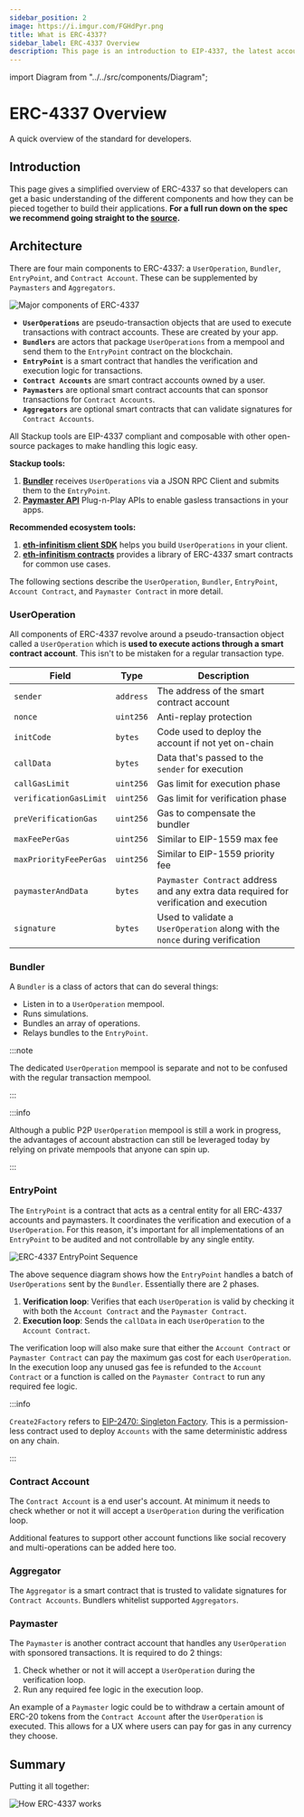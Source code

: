 ```yaml
---
sidebar_position: 2
image: https://i.imgur.com/FGHdPyr.png
title: What is ERC-4337?
sidebar_label: ERC-4337 Overview
description: This page is an introduction to EIP-4337, the latest account abstraction proposal for smart contract wallets in the Ethereum ecosystem. Learn more here!
---
```


import Diagram from "../../src/components/Diagram";

# ERC-4337 Overview

A quick overview of the standard for developers.

## Introduction

This page gives a simplified overview of ERC-4337 so that developers can get a basic understanding of the different components and how they can be pieced together to build their applications. **For a full run down on the spec we recommend going straight to the [source](https://eips.ethereum.org/EIPS/eip-4337).**

## Architecture

There are four main components to ERC-4337: a `UserOperation`, `Bundler`, `EntryPoint`, and `Contract Account`. These can be supplemented by `Paymasters` and `Aggregators`.

![Major components of ERC-4337](../../static/img/components-erc-4337.svg)

- **`UserOperations`** are pseudo-transaction objects that are used to execute transactions with contract accounts. These are created by your app.
- **`Bundlers`** are actors that package `UserOperations` from a mempool and send them to the `EntryPoint` contract on the blockchain.
- **`EntryPoint`** is a smart contract that handles the verification and execution logic for transactions.
- **`Contract Accounts`** are smart contract accounts owned by a user.
- **`Paymasters`** are optional smart contract accounts that can sponsor transactions for `Contract Accounts`.
- **`Aggregators`** are optional smart contracts that can validate signatures for `Contract Accounts`.

All Stackup tools are EIP-4337 compliant and composable with other open-source packages to make handling this logic easy.

**Stackup tools:**

1. **[Bundler](../packages/bundler/introduction)** receives `UserOperations` via a JSON RPC Client and submits them to the `EntryPoint`.
2. **[Paymaster API](../api/paymaster/introduction)** Plug-n-Play APIs to enable gasless transactions in your apps.

**Recommended ecosystem tools:**

1. **[eth-infinitism client SDK](https://www.npmjs.com/package/@account-abstraction/sdk)** helps you build `UserOperations` in your client.
2. **[eth-infinitism contracts](https://github.com/eth-infinitism/account-abstraction/tree/develop/contracts)** provides a library of ERC-4337 smart contracts for common use cases.

The following sections describe the `UserOperation`, `Bundler`, `EntryPoint`, `Account Contract`, and `Paymaster Contract` in more detail.

### UserOperation

All components of ERC-4337 revolve around a pseudo-transaction object called a `UserOperation` which is **used to execute actions through a smart contract account**. This isn't to be mistaken for a regular transaction type.

| Field                  | Type      | Description                                                                             |
| ---------------------- | --------- | --------------------------------------------------------------------------------------- |
| `sender`               | `address` | The address of the smart contract account                                               |
| `nonce`                | `uint256` | Anti-replay protection                                                                  |
| `initCode`             | `bytes`   | Code used to deploy the account if not yet on-chain                                     |
| `callData`             | `bytes`   | Data that's passed to the `sender` for execution                                        |
| `callGasLimit`         | `uint256` | Gas limit for execution phase                                                           |
| `verificationGasLimit` | `uint256` | Gas limit for verification phase                                                        |
| `preVerificationGas`   | `uint256` | Gas to compensate the bundler                                                           |
| `maxFeePerGas`         | `uint256` | Similar to EIP-1559 max fee                                                             |
| `maxPriorityFeePerGas` | `uint256` | Similar to EIP-1559 priority fee                                                        |
| `paymasterAndData`     | `bytes`   | `Paymaster Contract` address and any extra data required for verification and execution |
| `signature`            | `bytes`   | Used to validate a `UserOperation` along with the `nonce` during verification           |

### Bundler

A `Bundler` is a class of actors that can do several things:

- Listen in to a `UserOperation` mempool.
- Runs simulations.
- Bundles an array of operations.
- Relays bundles to the `EntryPoint`.

:::note

The dedicated `UserOperation` mempool is separate and not to be confused with the regular transaction mempool.

:::

:::info

Although a public P2P `UserOperation` mempool is still a work in progress, the advantages of account abstraction can still be leveraged today by relying on private mempools that anyone can spin up.

:::

### EntryPoint

The `EntryPoint` is a contract that acts as a central entity for all ERC-4337 accounts and paymasters. It coordinates the verification and execution of a `UserOperation`. For this reason, it's important for all implementations of an `EntryPoint` to be audited and not controllable by any single entity.

![ERC-4337 EntryPoint Sequence](../../static/img/entrypoint-sequence.svg)

The above sequence diagram shows how the `EntryPoint` handles a batch of `UserOperations` sent by the `Bundler`. Essentially there are 2 phases.

1. **Verification loop**: Verifies that each `UserOperation` is valid by checking it with both the `Account Contract` and the `Paymaster Contract`.
2. **Execution loop**: Sends the `callData` in each `UserOperation` to the `Account Contract`.

The verification loop will also make sure that either the `Account Contract` or `Paymaster Contract` can pay the maximum gas cost for each `UserOperation`. In the execution loop any unused gas fee is refunded to the `Account Contract` or a function is called on the `Paymaster Contract` to run any required fee logic.

:::info

`Create2Factory` refers to [EIP-2470: Singleton Factory](https://eips.ethereum.org/EIPS/eip-2470). This is a permission-less contract used to deploy `Accounts` with the same deterministic address on any chain.

:::

### Contract Account

The `Contract Account` is a end user's account. At minimum it needs to check whether or not it will accept a `UserOperation` during the verification loop.

Additional features to support other account functions like social recovery and multi-operations can be added here too.

### Aggregator

The `Aggregator` is a smart contract that is trusted to validate signatures for `Contract Accounts`. Bundlers whitelist supported `Aggregators`.

### Paymaster

The `Paymaster` is another contract account that handles any `UserOperation` with sponsored transactions. It is required to do 2 things:

1. Check whether or not it will accept a `UserOperation` during the verification loop.
2. Run any required fee logic in the execution loop.

An example of a `Paymaster` logic could be to withdraw a certain amount of ERC-20 tokens from the `Contract Account` after the `UserOperation` is executed. This allows for a UX where users can pay for gas in any currency they choose.

## Summary

Putting it all together:

![How ERC-4337 works](../../static/img/detail-components-erc-4337.svg)
